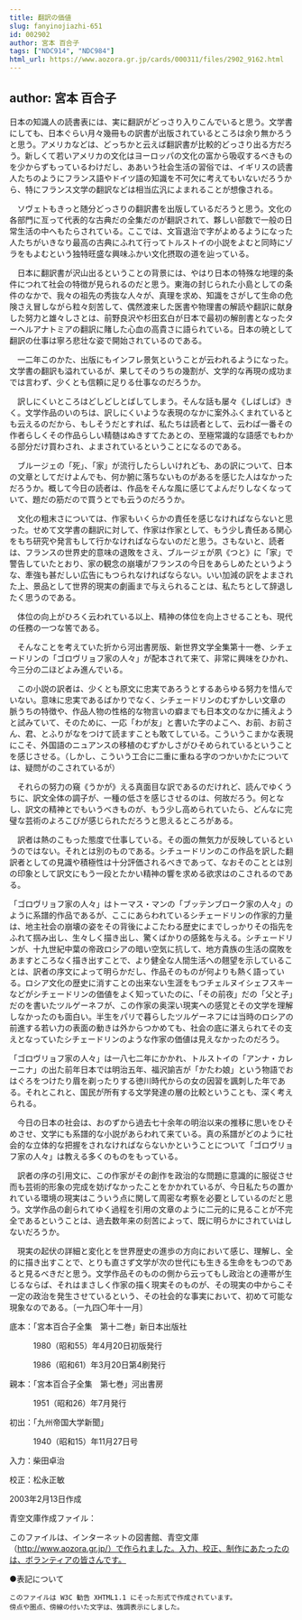 ```yaml
---
title: 翻訳の価値
slug: fanyinojiazhi-651
id: 002902
author: 宮本 百合子
tags: ["NDC914", "NDC984"]
html_url: https://www.aozora.gr.jp/cards/000311/files/2902_9162.html
---
```


## author: 宮本 百合子

日本の知識人の読書表には、実に翻訳がどっさり入りこんでいると思う。文学書にしても、日本ぐらい月々幾冊もの訳書が出版されているところは余り無かろうと思う。アメリカなどは、どっちかと云えば翻訳書が比較的どっさり出る方だろう。新しくて若いアメリカの文化はヨーロッパの文化の富から吸収するべきものを少からずもっているわけだし、ああいう社会生活の習俗では、イギリスの読書人たちのようにフランス語やドイツ語の知識を不可欠に考えてもいないだろうから、特にフランス文学の翻訳などは相当広汎によまれることが想像される。

　ソヴェトもきっと随分どっさりの翻訳書を出版しているだろうと思う。文化の各部門に亙って代表的な古典だの全集だのが翻訳されて、夥しい部数で一般の日常生活の中へもたらされている。ここでは、文盲退治で字がよめるようになった人たちがいきなり最高の古典にふれて行ってトルストイの小説をよむと同時にゾラをもよむという独特旺盛な興味ふかい文化摂取の道を辿っている。

　日本に翻訳書が沢山出るということの背景には、やはり日本の特殊な地理的条件につれて社会の特徴が見られるのだと思う。東海の封じられた小島としての条件のなかで、我々の祖先の秀抜な人々が、真理を求め、知識をさがして生命の危険さえ冒しながら粒々刻苦して、偶然渡来した医書や物理書の解読や翻訳に献身した努力と雄々しさとは、前野良沢や杉田玄白が日本で最初の解剖書となったターヘルアナトミアの翻訳に賭した心血の高貴さに語られている。日本の暁として翻訳の仕事は寧ろ悲壮な姿で開始されているのである。



　一二年このかた、出版にもインフレ景気ということが云われるようになった。文学書の翻訳も溢れているが、果してそのうちの幾割が、文学的な再現の成功までは言わず、少くとも信頼に足りる仕事なのだろうか。

　訳しにくいところはどしどしとばしてしまう。そんな話も屡々《しばしば》きく。文学作品のいのちは、訳しにくいような表現のなかに案外ふくまれているとも云えるのだから、もしそうだとすれば、私たちは読者として、云わば一番その作者らしくその作品らしい精髄はぬきすてたあとの、至極常識的な語感でもわかる部分だけ買わされ、よまされているということになるのである。

　ブルージェの「死」、「家」が流行したらしいけれども、あの訳について、日本の文章としてだけよんでも、何か腑に落ちないものがあるを感じた人はなかっただろうか。概して今日の読者は、作品をそんな風に感じてよんだりしなくなっていて、題だの筋だので買うとでも云うのだろうか。

　文化の粗末さについては、作家もいくらかの責任を感じなければならないと思った。せめて文学書の翻訳に対して、作家は作家として、もう少し責任ある関心をもち研究や発言もして行かなければならないのだと思う。さもないと、読者は、フランスの世界史的意味の退敗をさえ、ブルージェが夙《つと》に「家」で警告していたとおり、家の観念の崩壊がフランスの今日をあらしめたというような、牽強も甚だしい広告にもつられなければならない。いい加減の訳をよまされた上、景品として世界的現実の劇画まで与えられることは、私たちとして辞退したく思うのである。

　体位の向上がひろく云われている以上、精神の体位を向上させることも、現代の任務の一つな筈である。

　そんなことを考えていた折から河出書房版、新世界文学全集第十一巻、シチェードリンの「ゴロヴリョフ家の人々」が配本されて来て、非常に興味をひかれ、今三分の二ほどよみ進んでいる。

　この小説の訳者は、少くとも原文に忠実であろうとするあらゆる努力を惜んでいない。意味に忠実であるばかりでなく、シチェードリンのむずかしい文章の脈うちの特徴や、作品人物の性格的な物言いの癖までも日本文のなかに捕えようと試みていて、そのために、一応「わが友」と書いた字のよこへ、お前、お前さん、君、とふりがなをつけて読ますことも敢てしている。こういうこまかな表現にこそ、外国語のニュアンスの移植のむずかしさがひそめられているということを感じさせる。（しかし、こういう工合に二重に重ねる字のつかいかたについては、疑問がのこされているが）

　それらの努力の窺《うかが》える真面目な訳であるのだけれど、読んでゆくうちに、訳文全体の調子が、一種の低さを感じさせるのは、何故だろう。何となし、訳文の精神とでもいうべきものが、もう少し高められていたら、どんなに完璧な芸術のよろこびが感じられただろうと思えるところがある。

　訳者は熱のこもった態度で仕事している。その面の無気力が反映しているというのではない。それとは別のものである。シチュードリンのこの作品を訳した翻訳者としての見識や積極性は十分評価されるべきであって、なおそのこととは別の印象として訳文にもう一段とたかい精神の響を求める欲求はのこされるのである。

「ゴロヴリョフ家の人々」はトーマス・マンの「ブッテンブローク家の人々」のように系譜的作品であるが、ここにあらわれているシチェードリンの作家的力量は、地主社会の崩壊の姿をその背後によこたわる歴史にまでしっかりその指先をふれて掴み出し、生々しく描き出し、驚くばかりの感銘を与える。シチェードリンが、十九世紀中葉の帝政ロシアの暗い空気に抗して、地方貴族の生活の腐敗をあますところなく描き出すことで、より健全な人間生活への翹望を示していることは、訳者の序文によって明らかだし、作品そのものが何よりも熱く語っている。ロシア文化の歴史に消すことの出来ない生涯をもつチェルヌイシェフスキーなどがシチェードリンの価値をよく知っていたのに、「その前夜」だの「父と子」だのを書いたツルゲーネフが、この作家の奥深い現実への感覚とその文学を理解しなかったのも面白い。半生をパリで暮らしたツルゲーネフには当時のロシアの前進する若い力の表面の動きは外からつかめても、社会の底に湛えられてその支えとなっていたシチェードリンのような作家の価値は見えなかったのだろう。

「ゴロヴリョフ家の人々」は一八七二年にかかれ、トルストイの「アンナ・カレーニナ」の出た前年日本では明治五年、福沢諭吉が「かたわ娘」という物語でおはぐろをつけたり眉を剃ったりする徳川時代からの女の因習を諷刺した年である。それとこれと、国民が所有する文学発達の層の比較ということも、深く考えられる。



　今日の日本の社会は、おのずから過去七十余年の明治以来の推移に思いをひそめさせ、文学にも系譜的な小説があらわれて来ている。真の系譜がどのように社会的な立体的な把握をされなければならないかということについて「ゴロヴリョフ家の人々」は教える多くのものをもっている。

　訳者の序の引用文に、この作家がその創作を政治的な問題に意識的に服従させ而も芸術的形象の完成を妨げなかったことをかかれているが、今日私たちの置かれている環境の現実はこういう点に関して周密な考察を必要としているのだと思う。文学作品の創られてゆく過程を引用の文章のように二元的に見ることが不完全であるということは、過去数年来の刻苦によって、既に明らかにされていはしないだろうか。

　現実の起伏の詳細と変化とを世界歴史の進歩の方向において感じ、理解し、全的に描き出すことで、とりも直さず文学が次の世代にも生きる生命をもつのであると見るべきだと思う。文学作品そのものの側から云ってもし政治との連帯が生じるならば、それはまさしく作家の描く現実そのものが、その現実の中からこそ一定の政治を発生させているという、その社会的な事実において、初めて可能な現象なのである。〔一九四〇年十一月〕













底本：「宮本百合子全集　第十二巻」新日本出版社


　　　1980（昭和55）年4月20日初版発行

　　　1986（昭和61）年3月20日第4刷発行

親本：「宮本百合子全集　第七巻」河出書房

　　　1951（昭和26）年7月発行

初出：「九州帝国大学新聞」

　　　1940（昭和15）年11月27日号

入力：柴田卓治

校正：松永正敏

2003年2月13日作成

青空文庫作成ファイル：

このファイルは、インターネットの図書館、青空文庫（http://www.aozora.gr.jp/）で作られました。入力、校正、制作にあたったのは、ボランティアの皆さんです。











●表記について


	このファイルは W3C 勧告 XHTML1.1 にそった形式で作成されています。
	傍点や圏点、傍線の付いた文字は、強調表示にしました。